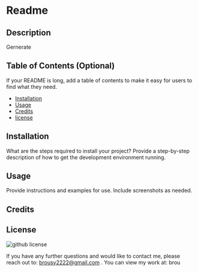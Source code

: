 # Readme

## Description

Gernerate

## Table of Contents (Optional)

If your README is long, add a table of contents to make it easy for users to find what they need.

- [Installation](#installation)
- [Usage](#usage)
- [Credits](#credits)
- [license](#license)

## Installation

What are the steps required to install your project? Provide a step-by-step description of how to get the development environment running.

## Usage



Provide instructions and examples for use. Include screenshots as needed.

## Credits



## License

![github license](https://img.shields.io/badge/License-MIT-blue.svg)

If you have any further questions and would like to contact me, please reach out to:
brousy2222@gmail.com . You can view my work at: brou
